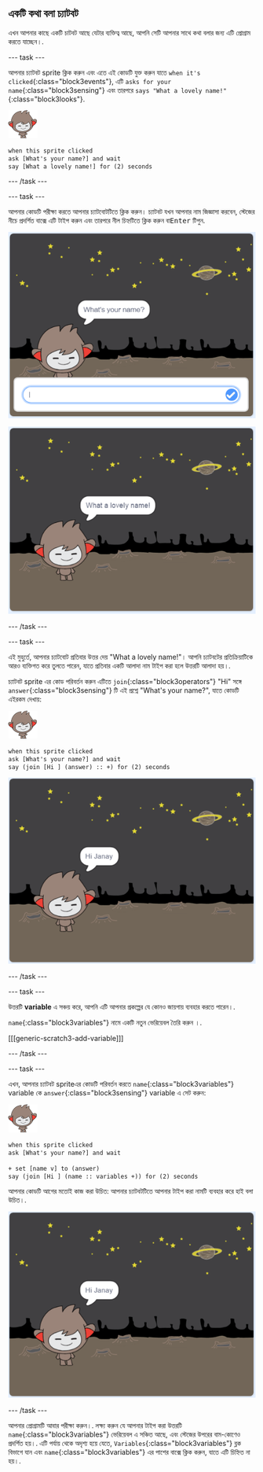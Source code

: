 ## একটি কথা বলা চ্যাটবট

এখন আপনার কাছে একটি চাটবট আছে যেটার ব্যক্তিত্ব আছে, আপনি সেটি আপনার সাথে কথা বলার জন্য এটি প্রোগ্রাম করতে যাচ্ছেন।.

--- task ---

আপনার চ্যাটবট sprite ক্লিক করুন এবং এতে এই কোডটি যুক্ত করুন যাতে `when it's clicked`{:class="block3events"}, এটি `asks for your name`{:class="block3sensing"} এবং তারপরে `says "What a lovely name!"`{:class="block3looks"}.

![nano sprite](images/nano-sprite.png)

```blocks3
when this sprite clicked
ask [What's your name?] and wait
say [What a lovely name!] for (2) seconds
```

--- /task ---

--- task ---

আপনার কোডটি পরীক্ষা করতে আপনার চ্যাটবোটটিতে ক্লিক করুন। চ্যাটবট যখন আপনার নাম জিজ্ঞাসা করবেন, স্টেজের নীচে প্রদর্শিত বাক্সে এটি টাইপ করুন এবং তারপরে নীল চিহ্নটিতে ক্লিক করুন বা<kbd>Enter</kbd> টিপুন.

![Testing a ChatBot response](images/chatbot-ask-test1.png)

![Testing a ChatBot response](images/chatbot-ask-test2.png)

--- /task ---

--- task ---

এই মুহুর্তে, আপনার চ্যাটবোট প্রতিবার উত্তর দেয় "What a lovely name!"। আপনি চ্যাটবটের প্রতিক্রিয়াটিকে আরও ব্যক্তিগত করে তুলতে পারেন, যাতে প্রতিবার একটি আলাদা নাম টাইপ করা হলে উত্তরটি আলাদা হয়।.

চ্যাটবট sprite এর কোড পরিবর্তন করুন এটিতে `join`{:class="block3operators"} "Hi" সঙ্গে `answer`{:class="block3sensing"} টি এই প্রশ্নে "What's your name?", যাতে কোডটি এইরকম দেখায়:

![nano sprite](images/nano-sprite.png)

```blocks3
when this sprite clicked
ask [What's your name?] and wait
say (join [Hi ] (answer) :: +) for (2) seconds
```

![Testing a personalised reply](images/chatbot-answer-test.png)

--- /task ---

--- task ---

উত্তরটি **variable** এ সঞ্চয় করে, আপনি এটি আপনার প্রকল্পের যে কোনও জায়গায় ব্যবহার করতে পারেন।.

`name`{:class="block3variables"} নামে একটি নতুন ভেরিয়েবল তৈরি করুন ।.

[[[generic-scratch3-add-variable]]]

--- /task ---

--- task ---

এখন, আপনার চ্যাটবট spriteএর কোডটি পরিবর্তন করতে `name`{:class="block3variables"} variable কে `answer`{:class="block3sensing"} variable এ সেট করুন:

![nano sprite](images/nano-sprite.png)

```blocks3
when this sprite clicked
ask [What's your name?] and wait

+ set [name v] to (answer)
say (join [Hi ] (name :: variables +)) for (2) seconds
```

আপনার কোডটি আগের মতোই কাজ করা উচিত: আপনার চ্যাটবটটিতে আপনার টাইপ করা নামটি ব্যবহার করে হাই বলা উচিত।.

![Testing a personalised reply](images/chatbot-answer-test.png)

--- /task ---

আপনার প্রোগ্রামটি আবার পরীক্ষা করুন।. লক্ষ্য করুন যে আপনার টাইপ করা উত্তরটি `name`{:class="block3variables"} ভেরিয়েবল এ সঞ্চিত আছে, এবং স্টেজের উপরের বাম-কোণেও প্রদর্শিত হয়।. এটি পর্যায় থেকে অদৃশ্য হয়ে যেতে, `Variables`{:class="block3variables"} ব্লক বিভাগে যান এবং `name`{:class="block3variables"} এর পাশের বাক্সে ক্লিক করুন, যাতে এটি চিহ্নিত না হয়।.